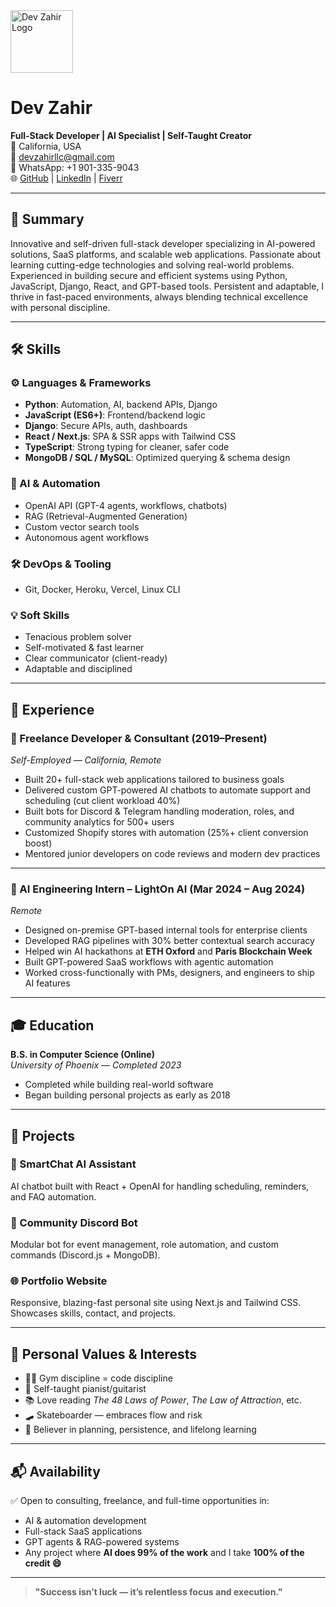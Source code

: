 <img src="https://i.ibb.co/LXc7LfG/avatar-devzahir-modified.png" alt="Dev Zahir Logo" width="100"/>

# Dev Zahir

**Full-Stack Developer | AI Specialist | Self-Taught Creator**  
📍 California, USA  
📧 devzahirllc@gmail.com  
📱 WhatsApp: +1 901-335-9043  
🌐 [GitHub](https://github.com/devzahirx3) | [LinkedIn](https://linkedin.com/in/dev-zahir-54baa5376) | [Fiverr](https://fiverr.com/s/m5Vb1g8)

---

## 🧠 Summary

Innovative and self-driven full-stack developer specializing in AI-powered solutions, SaaS platforms, and scalable web applications. Passionate about learning cutting-edge technologies and solving real-world problems. Experienced in building secure and efficient systems using Python, JavaScript, Django, React, and GPT-based tools. Persistent and adaptable, I thrive in fast-paced environments, always blending technical excellence with personal discipline.

---

## 🛠️ Skills

### ⚙️ Languages & Frameworks
- **Python**: Automation, AI, backend APIs, Django
- **JavaScript (ES6+)**: Frontend/backend logic
- **Django**: Secure APIs, auth, dashboards
- **React / Next.js**: SPA & SSR apps with Tailwind CSS
- **TypeScript**: Strong typing for cleaner, safer code
- **MongoDB / SQL / MySQL**: Optimized querying & schema design

### 🧠 AI & Automation
- OpenAI API (GPT-4 agents, workflows, chatbots)
- RAG (Retrieval-Augmented Generation)
- Custom vector search tools
- Autonomous agent workflows

### 🛠️ DevOps & Tooling
- Git, Docker, Heroku, Vercel, Linux CLI

### 💡 Soft Skills
- Tenacious problem solver
- Self-motivated & fast learner
- Clear communicator (client-ready)
- Adaptable and disciplined

---

## 💼 Experience

### 🔧 Freelance Developer & Consultant (2019–Present)  
*Self-Employed — California, Remote*

- Built 20+ full-stack web applications tailored to business goals
- Delivered custom GPT-powered AI chatbots to automate support and scheduling (cut client workload 40%)
- Built bots for Discord & Telegram handling moderation, roles, and community analytics for 500+ users
- Customized Shopify stores with automation (25%+ client conversion boost)
- Mentored junior developers on code reviews and modern dev practices

---

### 🧪 AI Engineering Intern – LightOn AI (Mar 2024 – Aug 2024)  
*Remote*

- Designed on-premise GPT-based internal tools for enterprise clients
- Developed RAG pipelines with 30% better contextual search accuracy
- Helped win AI hackathons at **ETH Oxford** and **Paris Blockchain Week**
- Built GPT-powered SaaS workflows with agentic automation
- Worked cross-functionally with PMs, designers, and engineers to ship AI features

---

## 🎓 Education

**B.S. in Computer Science (Online)**  
*University of Phoenix — Completed 2023*

- Completed while building real-world software
- Began building personal projects as early as 2018

---

## 🚀 Projects

### 🧠 SmartChat AI Assistant
AI chatbot built with React + OpenAI for handling scheduling, reminders, and FAQ automation.

### 🤖 Community Discord Bot
Modular bot for event management, role automation, and custom commands (Discord.js + MongoDB).

### 🌐 Portfolio Website
Responsive, blazing-fast personal site using Next.js and Tailwind CSS. Showcases skills, contact, and projects.

---

## 🎯 Personal Values & Interests

- 🏋️‍♂️ Gym discipline = code discipline  
- 🎹 Self-taught pianist/guitarist  
- 📚 Love reading *The 48 Laws of Power*, *The Law of Attraction*, etc.  
- 🛹 Skateboarder — embraces flow and risk  
- 🔑 Believer in planning, persistence, and lifelong learning  

---

## 📬 Availability

✅ Open to consulting, freelance, and full-time opportunities in:
- AI & automation development  
- Full-stack SaaS applications  
- GPT agents & RAG-powered systems  
- Any project where **AI does 99% of the work** and I take **100% of the credit 😄**

---

> **"Success isn’t luck — it’s relentless focus and execution."**
